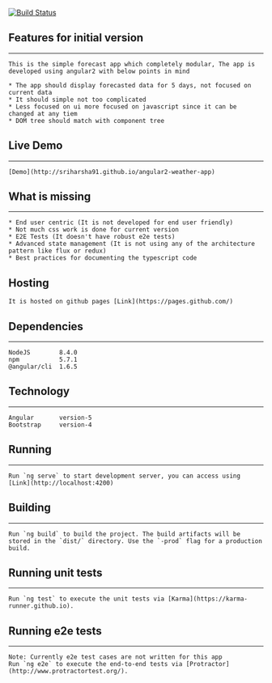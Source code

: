 [![Build Status](https://travis-ci.org/sriharsha91/angular2-weather-app.svg?branch=master)](https://travis-ci.org/sriharsha91/angular2-weather-app)



## Features for initial version
----------------------------
	This is the simple forecast app which completely modular, The app is developed using angular2 with below points in mind
	
	* The app should display forecasted data for 5 days, not focused on current data
	* It should simple not too complicated
	* Less focused on ui more focused on javascript since it can be changed at any tiem
	* DOM tree should match with component tree 			
	
## Live Demo
---------
	[Demo](http://sriharsha91.github.io/angular2-weather-app)
		
## What is missing
---------------

	* End user centric (It is not developed for end user friendly)
	* Not much css work is done for current version
	* E2E Tests (It doesn't have robust e2e tests)
	* Advanced state management (It is not using any of the architecture pattern like flux or redux)
	* Best practices for documenting the typescript code 
	
## Hosting

	It is hosted on github pages [Link](https://pages.github.com/)

## Dependencies
-------------
	NodeJS        8.4.0
	npm           5.7.1
	@angular/cli  1.6.5
	
## Technology
---------
	Angular       version-5
	Bootstrap     version-4	

## Running
--------
	Run `ng serve` to start development server, you can access using [Link](http://localhost:4200)

## Building
---------
	Run `ng build` to build the project. The build artifacts will be stored in the `dist/` directory. Use the `-prod` flag for a production build.

## Running unit tests
--------------------
	Run `ng test` to execute the unit tests via [Karma](https://karma-runner.github.io).

## Running e2e tests
-------------------
	Note: Currently e2e test cases are not written for this app
	Run `ng e2e` to execute the end-to-end tests via [Protractor](http://www.protractortest.org/).
